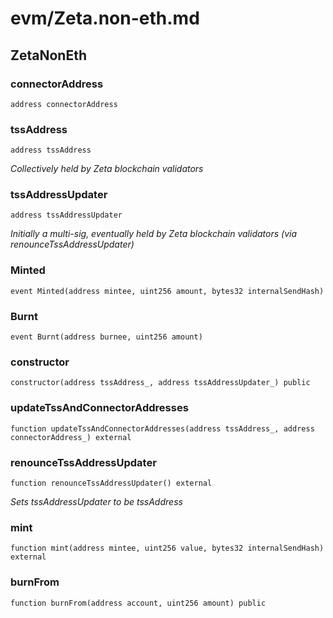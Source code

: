 # evm/Zeta.non-eth.md

## ZetaNonEth

### connectorAddress

```solidity
address connectorAddress
```

### tssAddress

```solidity
address tssAddress
```

_Collectively held by Zeta blockchain validators_

### tssAddressUpdater

```solidity
address tssAddressUpdater
```

_Initially a multi-sig, eventually held by Zeta blockchain validators (via renounceTssAddressUpdater)_

### Minted

```solidity
event Minted(address mintee, uint256 amount, bytes32 internalSendHash)
```

### Burnt

```solidity
event Burnt(address burnee, uint256 amount)
```

### constructor

```solidity
constructor(address tssAddress_, address tssAddressUpdater_) public
```

### updateTssAndConnectorAddresses

```solidity
function updateTssAndConnectorAddresses(address tssAddress_, address connectorAddress_) external
```

### renounceTssAddressUpdater

```solidity
function renounceTssAddressUpdater() external
```

_Sets tssAddressUpdater to be tssAddress_

### mint

```solidity
function mint(address mintee, uint256 value, bytes32 internalSendHash) external
```

### burnFrom

```solidity
function burnFrom(address account, uint256 amount) public
```

